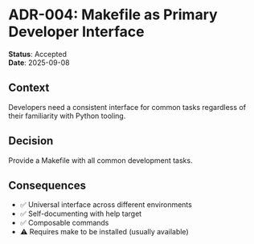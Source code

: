 # ADR-004: Makefile as Primary Developer Interface

**Status**: Accepted  
**Date**: 2025-09-08  

## Context
Developers need a consistent interface for common tasks regardless of their familiarity with Python tooling.

## Decision
Provide a Makefile with all common development tasks.

## Consequences
- ✅ Universal interface across different environments
- ✅ Self-documenting with help target
- ✅ Composable commands
- ⚠️ Requires make to be installed (usually available)